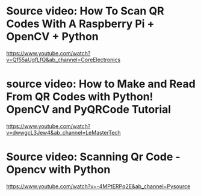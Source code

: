 # Source video: How To Scan QR Codes With A Raspberry Pi + OpenCV + Python

https://www.youtube.com/watch?v=Qf55aUgfLfQ&ab_channel=CoreElectronics

# source video: How to Make and Read From QR Codes with Python! OpenCV and PyQRCode Tutorial

https://www.youtube.com/watch?v=dwwgcL3Jew4&ab_channel=LeMasterTech

# Source video: Scanning Qr Code - Opencv with Python

https://www.youtube.com/watch?v=-4MPtERPq2E&ab_channel=Pysource
